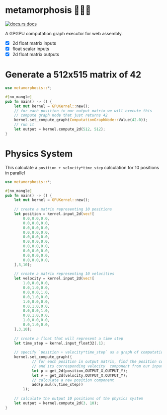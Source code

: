 # metamorphosis 🌟🐛🦋

<a href="https://docs.rs/metamorphosis"><img src="https://img.shields.io/badge/docs-latest-blue.svg?style=flat-square" alt="docs.rs docs" /></a>

A GPGPU computation graph executor for web assembly.

- [x] 2d float matrix inputs
- [x] float scalar inputs
- [x] 2d float matrix outputs

# Generate a 512x515 matrix of 42

```rust
use metamorphosis::*;

#[no_mangle]
pub fn main() -> () {
    let mut kernel = GPUKernel::new();
    // for each position in our output matrix we will execute this 
    // compute graph node that just returns 42
    kernel.set_compute_graph(ComputationGraphNode::Value(42.0));
    // run it
    let output = kernel.compute_2d(512, 512);
}
```

# Physics System

This calculate a `position + velocity*time_step` calculation for 10 positions in parallel

```rust
use metamorphosis::*;

#[no_mangle]
pub fn main() -> () {
    let mut kernel = GPUKernel::new();
    
    // create a matrix representing 10 positions 
    let position = kernel.input_2d(vec![
        0.0,0.0,0.0,
        0.0,0.0,0.0,
        0.0,0.0,0.0,
        0.0,0.0,0.0,
        0.0,0.0,0.0,
        0.0,0.0,0.0,
        0.0,0.0,0.0,
        0.0,0.0,0.0,
        0.0,0.0,0.0,
        0.0,0.0,0.0,
    ],3,10);
    
    // create a matrix representing 10 velocities 
    let velocity = kernel.input_2d(vec![
        1.0,0.0,0.0,
        0.0,1.0,0.0,
        0.0,0.0,1.0,
        0.0,1.0,0.0,
        1.0,0.0,0.0,
        0.0,1.0,0.0,
        0.0,0.0,1.0,
        0.0,1.0,0.0,
        1.0,0.0,0.0,
        0.0,1.0,0.0,
    ],3,10);
    
    // create a float that will represent a time step
    let time_step = kernel.input_float32(.1);
    
    // specify `position + velocity*time_step` as a graph of computation
    kernel.set_compute_graph({
            // for each position in output matrix, find the position component 
            // and its corresponding velocity  component from our input matricies
            let p = get_2d(position,OUTPUT_X,OUTPUT_Y); 
            let v = get_2d(velocity,OUTPUT_X,OUTPUT_Y); 
            // calculate a new position component
            add(p,mul(v,time_step))
        });
    
    // calculate the output 10 positions of the physics system
    let output = kernel.compute_2d(3, 10);
}
```
